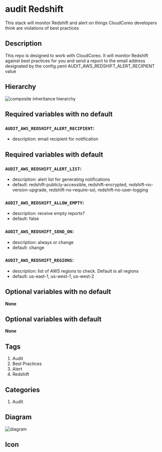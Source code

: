 audit Redshift
============================
This stack will monitor Redshift and alert on things CloudCoreo developers think are violations of best practices


## Description
This repo is designed to work with CloudCoreo. It will monitor Redshift against best practices for you and send a report to the email address designated by the config.yaml AUDIT&#95;AWS&#95;REDSHIFT&#95;ALERT&#95;RECIPIENT value


## Hierarchy
![composite inheritance hierarchy](https://raw.githubusercontent.com/CloudCoreo/audit-aws-redshift/master/images/hierarchy.png "composite inheritance hierarchy")



## Required variables with no default

### `AUDIT_AWS_REDSHIFT_ALERT_RECIPIENT`:
  * description: email recipient for notification


## Required variables with default

### `AUDIT_AWS_REDSHIFT_ALERT_LIST`:
  * description: alert list for generating notifications
  * default: redshift-publicly-accessible, redshift-encrypted, redshift-no-version-upgrade, redshift-no-require-ssl, redshift-no-user-logging

### `AUDIT_AWS_REDSHIFT_ALLOW_EMPTY`:
  * description: receive empty reports?
  * default: false

### `AUDIT_AWS_REDSHIFT_SEND_ON`:
  * description: always or change
  * default: change

### `AUDIT_AWS_REDSHIFT_REGIONS`:
  * description: list of AWS regions to check. Default is all regions
  * default: us-east-1, us-west-1, us-west-2


## Optional variables with no default

**None**


## Optional variables with default

**None**

## Tags
1. Audit
1. Best Practices
1. Alert
1. Redshift

## Categories
1. Audit



## Diagram
![diagram](https://raw.githubusercontent.com/CloudCoreo/audit-aws-redshift/master/images/diagram.png "diagram")


## Icon


